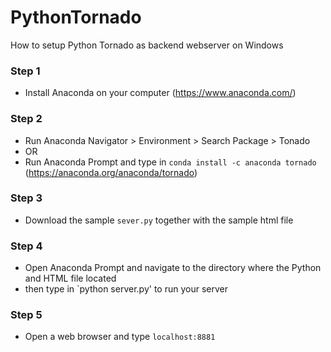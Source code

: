 # PythonTornado
How to setup Python Tornado as backend webserver on Windows

### Step 1
- Install Anaconda on your computer (https://www.anaconda.com/)

### Step 2
- Run Anaconda Navigator > Environment > Search Package > Tonado
- OR
- Run Anaconda Prompt and type in `conda install -c anaconda tornado` (https://anaconda.org/anaconda/tornado)

### Step 3
- Download the sample `sever.py` together with the sample html file

### Step 4
- Open Anaconda Prompt and navigate to the directory where the Python and HTML file located
- then type in `python server.py' to run your server

### Step 5
- Open a web browser and type `localhost:8881`


